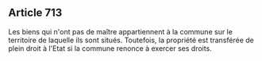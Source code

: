 Article 713
----
Les biens qui n'ont pas de maître appartiennent à la commune sur le territoire
de laquelle ils sont situés. Toutefois, la propriété est transférée de plein
droit à l'Etat si la commune renonce à exercer ses droits.
